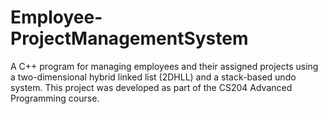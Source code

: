 # Employee-ProjectManagementSystem
 A C++ program for managing employees and their assigned projects using a two-dimensional hybrid linked list (2DHLL) and a stack-based undo system. This project was developed as part of the CS204 Advanced Programming course.
